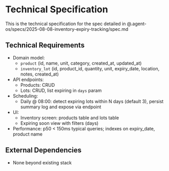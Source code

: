 # Technical Specification

This is the technical specification for the spec detailed in @.agent-os/specs/2025-08-08-inventory-expiry-tracking/spec.md

## Technical Requirements

- Domain model:
  - `product` (id, name, unit, category, created_at, updated_at)
  - `inventory_lot` (id, product_id, quantity, unit, expiry_date, location, notes, created_at)
- API endpoints:
  - Products: CRUD
  - Lots: CRUD, list expiring in `days` param
- Scheduling:
  - Daily @ 08:00: detect expiring lots within N days (default 3), persist summary log and expose via endpoint
- UI:
  - Inventory screen: products table and lots table
  - Expiring soon view with filters (days)
- Performance: p50 < 150ms typical queries; indexes on expiry_date, product name

## External Dependencies

- None beyond existing stack
